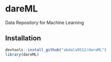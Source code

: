 # dareML
Data Repository for Machine Learning

## Installation

```r
devtools::install_github("abdala9512/dareML")
library(dareML)
```
